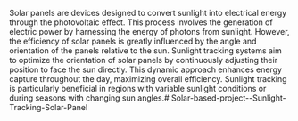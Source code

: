 Solar panels are devices designed to convert sunlight into electrical energy
through the photovoltaic effect. This process involves the generation of electric
power by harnessing the energy of photons from sunlight. However, the efficiency
of solar panels is greatly influenced by the angle and orientation of the panels
relative to the sun.
Sunlight tracking systems aim to optimize the orientation of solar panels by
continuously adjusting their position to face the sun directly. This dynamic
approach enhances energy capture throughout the day, maximizing overall
efficiency. Sunlight tracking is particularly beneficial in regions with variable
sunlight conditions or during seasons with changing sun angles.# Solar-based-project--Sunlight-Tracking-Solar-Panel
